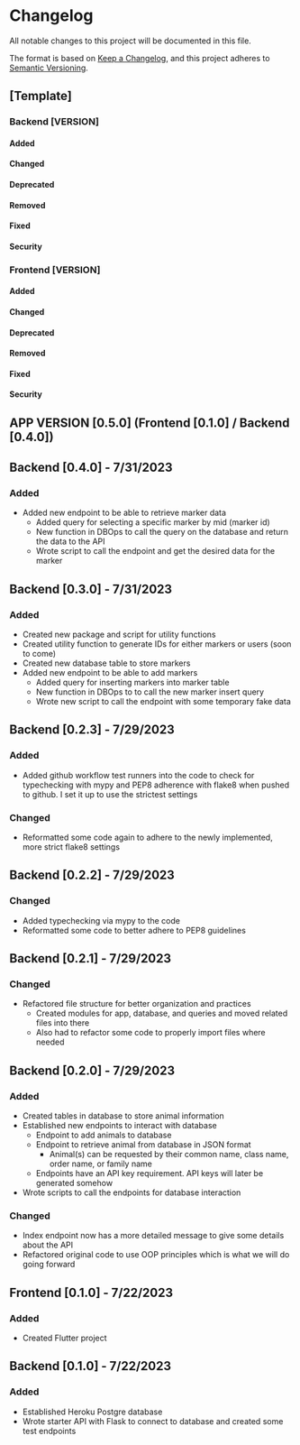 # Changelog

All notable changes to this project will be documented in this file.

The format is based on [Keep a Changelog](https://keepachangelog.com/en/1.0.0/), and this project adheres to [Semantic Versioning](https://semver.org/spec/v2.0.0.html).

## [Template]
### Backend [VERSION]
#### Added

#### Changed

#### Deprecated

#### Removed

#### Fixed

#### Security

### Frontend [VERSION]
#### Added

#### Changed

#### Deprecated

#### Removed

#### Fixed

#### Security

## APP VERSION [0.5.0] (Frontend [0.1.0] / Backend [0.4.0])

## Backend [0.4.0] - 7/31/2023
### Added
- Added new endpoint to be able to retrieve marker data
  - Added query for selecting a specific marker by mid (marker id) 
  - New function in DBOps to call the query on the database and return the data to the API 
  - Wrote script to call the endpoint and get the desired data for the marker 

## Backend [0.3.0] - 7/31/2023
### Added
- Created new package and script for utility functions
- Created utility function to generate IDs for either markers or users (soon to come) 
- Created new database table to store markers
- Added new endpoint to be able to add markers
  - Added query for inserting markers into marker table 
  - New function in DBOps to to call the new marker insert query 
  - Wrote new script to call the endpoint with some temporary fake data 

## Backend [0.2.3] - 7/29/2023
### Added
- Added github workflow test runners into the code to check for typechecking with mypy and PEP8 adherence with flake8 when pushed to github. I set it up to use the strictest settings 

### Changed
- Reformatted some code again to adhere to the newly implemented, more strict flake8 settings 

## Backend [0.2.2] - 7/29/2023
### Changed 
- Added typechecking via mypy to the code
- Reformatted some code to better adhere to PEP8 guidelines 

## Backend [0.2.1] - 7/29/2023
### Changed 
- Refactored file structure for better organization and practices
  - Created modules for app, database, and queries and moved related files into there
  - Also had to refactor some code to properly import files where needed 

## Backend [0.2.0] - 7/29/2023
### Added 
- Created tables in database to store animal information
- Established new endpoints to interact with database
  - Endpoint to add animals to database
  - Endpoint to retrieve animal from database in JSON format
    - Animal(s) can be requested by their common name, class name, order name, or family name 
  - Endpoints have an API key requirement. API keys will later be generated somehow 
- Wrote scripts to call the endpoints for database interaction

### Changed
- Index endpoint now has a more detailed message to give some details about the API
- Refactored original code to use OOP principles which is what we will do going forward

## Frontend [0.1.0] - 7/22/2023
### Added
- Created Flutter project 

## Backend [0.1.0] - 7/22/2023
### Added
- Established Heroku Postgre database
- Wrote starter API with Flask to connect to database and created some test endpoints 


